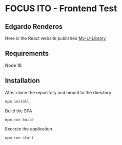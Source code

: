 # FOCUS ITO - Frontend Test
## Edgardo Renderos

Here is the React website published [My-U-Library](https://my-u-lib.fly.dev/)  

## Requirements

Node 18

## Installation

After clone the repository and mount to the directory

```bash
npm install
```

Build the SPA

```bash
npm run build
```

Execute the application

```bash
npm run start
```
